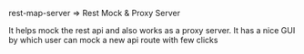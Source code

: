 rest-map-server => Rest Mock & Proxy Server

It helps mock the rest api and also works as a proxy server.
It has a nice GUI by which user can mock a new api route with few clicks 
